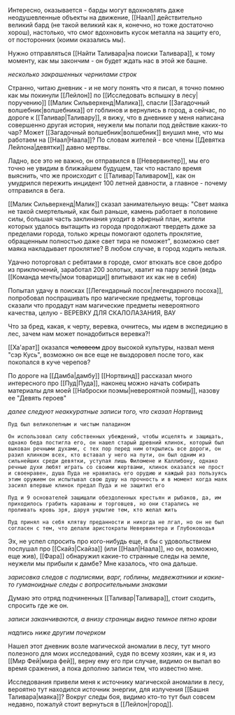 Интересно, оказывается - барды могут вдохновлять даже неодушевленные объекты на движение, [[Наал]] действительно великий бард (не такой великий как я, конечно, но тоже достаточно хорош), настолько, что смог вдохновить кусок металла на защиту его, от посторонних (коими оказались мы).

Нужно отправляться [[Найти Таливара|на поиски Таливара]], к тому моменту, как мы закончим - он будет ждать нас в этой же башне.

*несколько закрашенных чернилами строк*

Странно, читаю дневник - и не могу понять что я писал, я точно помню как мы покинули [[Лейлон]] по [[Исследовать вспышку в лесу|поручению]] [[Малик Сильверхенд|Малика]], спасли [[Загадочный волшебник|волшебника]] от гоблинов и вернулись в город, а сейчас, по дороге к [[Таливар|Таливару]], я вижу, что в дневнике у меня написана совершенно другая история, неужели мы попали под действие каких-то чар? Может [[Загадочный волшебник|волшебник]] внушил мне, что мы работаем на [[Наал|Наала]]? По словам жителей - все члены [[Девятка Лейлона|девятки]] давно мертвы.

Ладно, все это не важно, он отправился в [[Невервинтер]], мы его точно не увидим в ближайшем будущем, так что настало время выяснить, что же происходит с [[Таливар|Таливаром]], как он умудрился пережить инцидент 100 летней давности, а главное - почему отправился в бега.

[[Малик Сильверхенд|Малик]] сказал занимательную вещь: "Свет маяка не такой смертельный, как был раньше, камень работает в половине силы, большая часть заклинания уходит в эфирный план, жители которых удалось вытащить из города продолжают твердеть даже за пределами города, только жрецы помогают одолеть проклятие, обращенным полностью даже свет тира не поможет", возможно свет маяка накладывает проклятие? В любом случае, в город ходить нельзя.

Удачно поторговал с ребятами в городе, смог втюхать все свое добро из приключений, заработал 200 золотых, хватит на пару зелий (ведь [[Команда мечты|мои товарищи]] впитывают их как не в себя)

Попытал удачу в поисках [[Легендарный посох|легендарного посоха]], попробовал поспрашивать про магические предметы, торговцы сказали что продадут нам магические предметы невероятного качества, целую - ВЕРЕВКУ ДЛЯ СКАЛОЛАЗАНИЯ, ВАУ

Что за бред, какая, к черту, веревка, очнитесь, мы идем в экспедицию в лес, зачем нам может понадобиться веревка?!

[[Ха'арат]] оказался ~~человеом~~ дроу высокой культуры, назвал меня "сэр Кусь", возможно он все еще не выздоровел после того, как покопался в куче черепов?

По дороге на [[Дамба|дамбу]] [[Нортвинд]] рассказал много интересного про [[Пуд|Пуда]], наконец можно начать собирать материалы для моей [[Наброски поэмы|невероятной поэмы]], назову ее "Девять героев"

*далее следуют неаккуратные записи того, что сказал Нортвинд*

```
Пуд был великолепным и чистым паладином

Он использовал силу собственных убеждений, чтобы исцелять и защищать, однако беда постигла его, он нашел старый древний клинок, который был выкован речными духами, с тех пор перед ним открылись все дороги, он разил клинком всех, кто вставал у него на пути, он был одним из сильнейших среди девятки, уступая лишь Филомене и Каллибону, однако речные духи любят играть со своими жертвами, клинок оказался не прост и своенравен, душа Пуда не нравилась его орудию и каждый раз пользуясь этим оружием он испытывал свою душу на прочность и в момент когда маяк засиял впервые клинок предал Пуда и не защитил его

Пуд и 9 основателей защищали обездоленных крестьян и рыбаков, да, им приходилось грабить караваны и торговцев, но они старались не проливать кровь зря, даруя укрытие тем, кто желал жить

Пуд принял на себя клятву преданности и никогда не лгал, но он не был согласен с тем, что делали аристократы Невервинтера и Глубоководья
```

Эх, не успел спросить про кого-нибудь еще, я бы с удовольствием послушал про [[Скайз|Скайза]] (или [[Наал|Наала]], но он, возможно, еще жив), [[Фара]] обнаружил какие-то странные следы на земле, неужели мы прибыли к дамбе? Мне казалось, что она дальше.

*зарисовка следов с подписями, варг, гоблины, медвежатники и какие-то гуманоидные следы с вопросительными знаками*

Думаю это отряд подчиненных [[Таливар|Таливара]], стоит сходить, спросить где же он.

*записи заканчиваются, а внизу страницы видно темное пятно крови*

*надпись ниже другим почерком*

Нашел этот дневник возле магической аномалии в лесу, тут много полезного для моих исследований, судя по всему хозяин, как и я, из [[Мир Фей|мира фей]], верну ему его при случае, видимо он выпал во время сражения, а пока дополню записи тем, что известно мне.

Исследования привели меня к источнику магической аномалии в лесу, вероятно тут находился источник энергии, для излучения [[Башня Таливара|маяка]]? Вокруг следы боя, видимо кто-то тут был совсем недавно, пожалуй стоит вернуться в [[Лейлон|город]].
